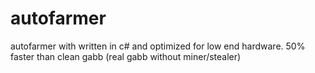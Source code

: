 # autofarmer
autofarmer with written in c# and optimized for low end hardware. 50% faster than clean gabb (real gabb without miner/stealer)
